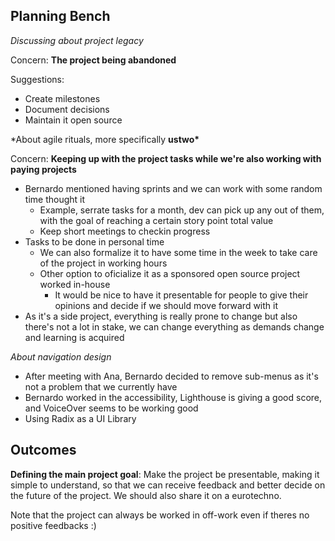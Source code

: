## Planning Bench

_Discussing about project legacy_

Concern: **The project being abandoned**

Suggestions:

- Create milestones
- Document decisions
- Maintain it open source

\*About agile rituals, more specifically **ustwo\***

Concern: **Keeping up with the project tasks while we're also working with
paying projects**

- Bernardo mentioned having sprints and we can work with some random time
  thought it
  - Example, serrate tasks for a month, dev can pick up any out of them, with
    the goal of reaching a certain story point total value
  - Keep short meetings to checkin progress
- Tasks to be done in personal time
  - We can also formalize it to have some time in the week to take care of the
    project in working hours
  - Other option to oficialize it as a sponsored open source project worked
    in-house
    - It would be nice to have it presentable for people to give their opinions
      and decide if we should move forward with it
- As it's a side project, everything is really prone to change but also there's
  not a lot in stake, we can change everything as demands change and learning is
  acquired

_About navigation design_

- After meeting with Ana, Bernardo decided to remove sub-menus as it's not a
  problem that we currently have
- Bernardo worked in the accessibility, Lighthouse is giving a good score, and
  VoiceOver seems to be working good
- Using Radix as a UI Library

## Outcomes

**Defining the main project goal**: Make the project be presentable, making it
simple to understand, so that we can receive feedback and better decide on the
future of the project. We should also share it on a eurotechno.

Note that the project can always be worked in off-work even if theres no
positive feedbacks :)
